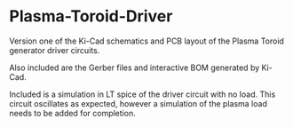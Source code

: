 # Plasma-Toroid-Driver

Version one of the Ki-Cad schematics and PCB layout of the Plasma Toroid generator driver circuits.

Also included are the Gerber files and interactive BOM generated by Ki-Cad.

Included is a simulation in LT spice of the driver circuit with no load.
This circuit oscillates as expected, however a simulation of the plasma load needs to be added for completion.